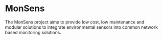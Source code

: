 MonSens
=======

The MonSens project aims to provide low cost, low maintenance and modular
solutions to integrate environmental sensors into common network based
monitoring solutions.


